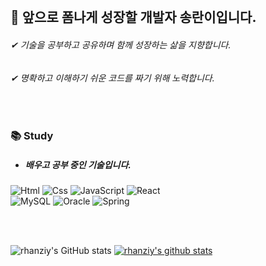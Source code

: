<br>

🐞 앞으로 폼나게 성장할 개발자 송란이입니다.
-----------------

###### ✔ 기술을 공부하고 공유하며 함께 성장하는 삶을 지향합니다.
###### ✔ 명확하고 이해하기 쉬운 코드를 짜기 위해 노력합니다.  
<br>

### 📚 Study
+ ##### 배우고 공부 중인 기술입니다.

<img alt="Html" src ="https://img.shields.io/badge/HTML5-E34F26.svg?&style=for-the-badge&logo=HTML5&logoColor=white"/> <img alt="Css" src ="https://img.shields.io/badge/CSS3-1572B6.svg?&style=for-the-badge&logo=CSS3&logoColor=white"/> <img alt="JavaScript" src ="https://img.shields.io/badge/JavaScriipt-F7DF1E.svg?&style=for-the-badge&logo=JavaScript&logoColor=black"/> <img alt="React" src ="https://img.shields.io/badge/React-61DAFB.svg?&style=for-the-badge&logo=React&logoColor=black"/> 
<br>
<img alt="MySQL" src ="https://img.shields.io/badge/MySQL-4479A1.svg?&style=for-the-badge&logo=MySQL&logoColor=white"/> <img alt="Oracle" src ="https://img.shields.io/badge/Oracle-F80000.svg?&style=for-the-badge&logo=Oracle&logoColor=black"/> <img alt="Spring" src ="https://img.shields.io/badge/Spring-6DB33F.svg?&style=for-the-badge&logo=Spring&logoColor=white"/>

<br>
<br>

![rhanziy's GitHub stats](https://github-readme-stats.vercel.app/api?username=rhanziy&show_icons=true&theme=panda)
[![rhanziy's github stats](https://github-readme-stats.vercel.app/api/top-langs/?username=rhanziy&show_icons=true&hide_border=true&title_color=004386&icon_color=004386&layout=Demo)](https://github.com/rhanziy)
